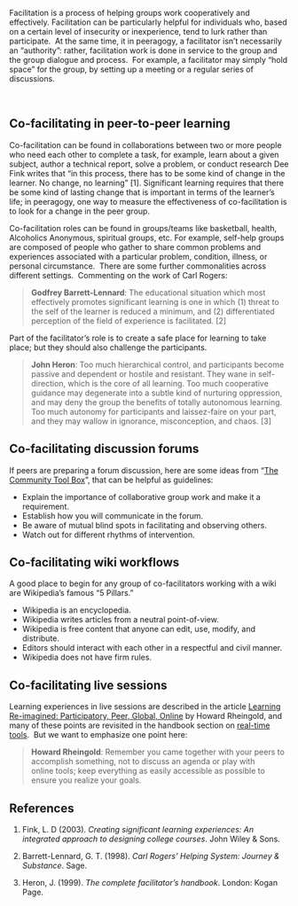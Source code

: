 ---
---
Facilitation is a process of helping groups work cooperatively and
effectively. Facilitation can be particularly helpful for individuals
who, based on a certain level of insecurity or inexperience, tend to
lurk rather than participate.  At the same time, it in peeragogy, a
facilitator isn’t necessarily an “authority”: rather, facilitation work
is done in service to the group and the group dialogue and process.  For
example, a facilitator may simply “hold space” for the group, by setting
up a meeting or a regular series of discussions.

 

Co-facilitating in peer-to-peer learning
----------------------------------------

Co-facilitation can be found in collaborations between two or
more people who need each other to complete a task, for example, learn
about a given subject, author a technical report, solve a problem, or
conduct research Dee Fink writes that “in this process, there has to be
some kind of change in the learner. No change, no learning”
<span>[</span>1<span>]</span>. Significant learning requires that there
be some kind of lasting change that is important in terms of the
learner’s life; in peeragogy, one way to measure the effectiveness of
co-facilitation is to look for a change in the peer group.

Co-facilitation roles can be found in groups/teams like basketball,
health, Alcoholics Anonymous, spiritual groups, etc. For example,
self-help groups are composed of people who gather to share common
problems and experiences associated with a particular problem,
condition, illness, or personal circumstance.  There are some further
commonalities across different settings.  Commenting on the work of Carl
Rogers:

> **Godfrey Barrett-Lennard**: The educational situation which most
> effectively promotes significant learning is one in which (1) threat
> to the self of the learner is reduced a minimum, and (2)
> differentiated perception of the field of experience is facilitated.
> <span>[</span>2<span>]</span>

Part of the facilitator’s role is to create a safe place for learning to
take place; but they should also challenge the participants.

> **John Heron**: Too much hierarchical control, and participants become
> passive and dependent or hostile and resistant. They wane in
> self-direction, which is the core of all learning. Too
> much cooperative guidance may degenerate into a subtle kind of
> nurturing oppression, and may deny the group the benefits of totally
> autonomous learning. Too much autonomy for participants and
> laissez-faire on your part, and they may wallow in ignorance,
> misconception, and chaos. <span>[</span>3<span>]</span>

Co-facilitating discussion forums
---------------------------------

If peers are preparing a forum discussion, here are some ideas from
“[The Community Tool
Box](http://ctb.ku.edu/en/tablecontents/section_1180.aspx)”, that can be
helpful as guidelines:

-   Explain the importance of collaborative group work and make it a
    requirement.
-   Establish how you will communicate in the forum.
-   Be aware of mutual blind spots in facilitating and observing others.
-   Watch out for different rhythms of intervention.

Co-facilitating wiki workflows
------------------------------

A good place to begin for any group of co-facilitators working with a
wiki are Wikipedia’s famous “5 Pillars.”

-   Wikipedia is an encyclopedia.
-   Wikipedia writes articles from a neutral point-of-view.
-   Wikipedia is free content that anyone can edit, use, modify, and
    distribute.
-   Editors should interact with each other in a respectful and civil
    manner.
-   Wikipedia does not have firm rules.

Co-facilitating live sessions
-----------------------------

Learning experiences in live sessions are described in the article
[Learning Re-imagined: Participatory, Peer, Global,
Online](http://dmlcentral.net/blog/howard-rheingold/learning-reimagined-participatory-peer-global-online)
by Howard Rheingold, and many of these points are revisited in the
handbook section on [real-time
tools](http://peeragogy.org/real-time-meetings/).  But we want to
emphasize one point here:

> **Howard Rheingold**: Remember you came together with your peers to
> accomplish something, not to discuss an agenda or play with
> online tools; keep everything as easily accessible as possible to
> ensure you realize your goals.

References
----------

1.  Fink, L. D (2003). *Creating significant learning experiences: An
    integrated approach to designing college courses*. John Wiley &
    Sons.

2.  Barrett-Lennard, G. T. (1998). *Carl Rogers’ Helping System: Journey
    & Substance*. Sage.

3.  Heron, J. (1999). *The complete facilitator’s handbook*. London:
    Kogan Page.

 

